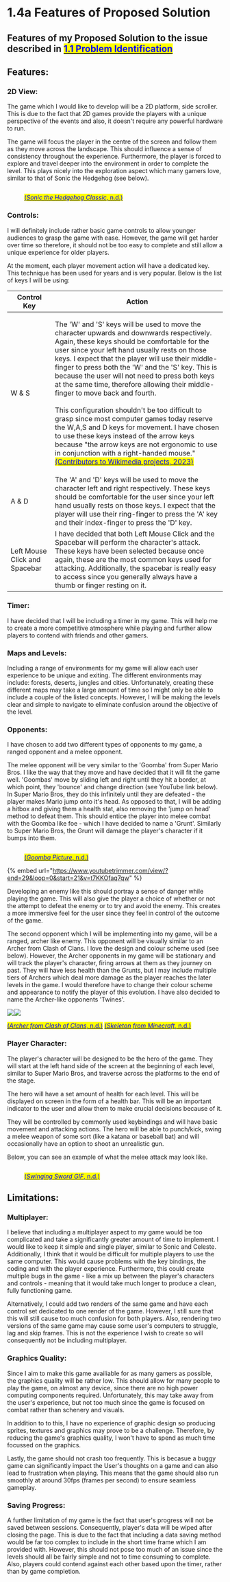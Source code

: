 # 1.4a Features of Proposed Solution

## Features of my Proposed Solution to the issue described in [<mark style="color:blue;">1.1 Problem Identification</mark>](1.1-problem-identification.md)

## Features:

### 2D View:

The game which I would like to develop will be a 2D platform, side scroller. This is due to the fact that 2D games provide the players with a unique perspective of the events and also, it doesn't require any powerful hardware to run.

The game will focus the player in the centre of the screen and follow them as they move across the landscape. This should influence a sense of consistency throughout the experience. Furthermore, the player is forced to explore and travel deeper into the environment in order to complete the level. This plays nicely into the exploration aspect which many gamers love, similar to that of Sonic the Hedgehog (see below).

<figure><img src="../.gitbook/assets/image (1).png" alt=""><figcaption><p><a href="../reference-page.md"><mark style="color:blue;">(</mark><em><mark style="color:blue;">Sonic the Hedgehog Classic</mark></em><mark style="color:blue;">, n.d.)</mark></a></p></figcaption></figure>



### Controls:

&#x20;I will definitely include rather basic game controls to allow younger audiences to grasp the game with ease. However, the game will get harder over time so therefore, it should not be too easy to complete and still allow a unique experience for older players.

At the moment, each player movement action will have a dedicated key. This technique has been used for years and is very popular. Below is the list of keys I will be using:

| Control Key                   | Action                                                                                                                                                                                                                                                                                                                                                                                                                                                                                                                                                                                                                                                                                                                                                                                                                                                           |
| ----------------------------- | ---------------------------------------------------------------------------------------------------------------------------------------------------------------------------------------------------------------------------------------------------------------------------------------------------------------------------------------------------------------------------------------------------------------------------------------------------------------------------------------------------------------------------------------------------------------------------------------------------------------------------------------------------------------------------------------------------------------------------------------------------------------------------------------------------------------------------------------------------------------- |
| W & S                         | <p>The 'W' and 'S' keys will be used to move the character upwards and downwards respectively. Again, these keys should be comfortable for the user since your left hand usually rests on those keys. I expect that the player will use their middle-finger to press both the 'W' and the 'S' key. This is because the user will not need to press both keys at the same time, therefore allowing their middle-finger to move back and fourth.<br><br>This configuration shouldn't be too difficult to grasp since most computer games today reserve the W,A,S and D keys for movement. I have chosen to use these keys instead of the arrow keys because "the arrow keys are not ergonomic to use in conjunction with a right-handed mouse." <a href="../reference-page.md"><mark style="color:blue;">(Contributors to Wikimedia projects, 2023)</mark></a></p> |
| A & D                         | The 'A' and 'D' keys will be used to move the character left and right respectively. These keys should be comfortable for the user since your left hand usually rests on those keys. I expect that the player will use their ring-finger to press the 'A' key and their index-finger to press the 'D' key.                                                                                                                                                                                                                                                                                                                                                                                                                                                                                                                                                       |
| Left Mouse Click and Spacebar | I have decided that both Left Mouse Click and the Spacebar will perform the character's attack. These keys have been selected because once again, these are the most common keys used for attacking. Additionally, the spacebar is really easy to access since you generally always have a thumb or finger resting on it.                                                                                                                                                                                                                                                                                                                                                                                                                                                                                                                                        |



### Timer:

I have decided that I will be including a timer in my game. This will help me to create a more competitive atmosphere while playing and further allow players to contend with friends and other gamers.



### Maps and Levels:

Including a range of environments for my game will allow each user experience to be unique and exiting. The different environments may include: forests, deserts, jungles and cities. Unfortunately, creating these different maps may take a large amount of time so I might only be able to include a couple of the listed concepts. However, I will be making the levels clear and simple to navigate to eliminate confusion around the objective of the level.



### Opponents:

I have chosen to add two different types of opponents to my game, a ranged opponent and a melee opponent.

The melee opponent will be very similar to the 'Goomba' from Super Mario Bros. I like the way that they move and have decided that it will fit the game well. 'Goombas' move by sliding left and right until they hit a border, at which point, they 'bounce' and change direction (see YouTube link below). In Super Mario Bros, they do this infinitely until they are defeated - the player makes Mario jump onto it's head.  As opposed to that, I will be adding a hitbox and giving them a health stat, also removing the 'jump on head' method to defeat them. This should entice the player into melee combat with the Goomba like foe - which I have decided to name a 'Grunt'. Similarly to Super Mario Bros, the Grunt will damage the player's character if it bumps into them.

<figure><img src="../.gitbook/assets/image (6).png" alt=""><figcaption><p><a href="../reference-page.md"><mark style="color:blue;">(</mark><em><mark style="color:blue;">Goomba Picture</mark></em><mark style="color:blue;">, n.d.)</mark></a></p></figcaption></figure>

{% embed url="https://www.youtubetrimmer.com/view/?end=29&loop=0&start=21&v=t7KKOfaq7qw" %}

Developing an enemy like this should portray a sense of danger while playing the game. This will also give the player a choice of whether or not the attempt to defeat the enemy or to try and avoid the enemy. This creates a more immersive feel for the user since they feel in control of the outcome of the game.



The second opponent which I will be implementing into my game, will be a ranged, archer like enemy. This opponent will be visually similar to an Archer from Clash of Clans. I love the design and colour scheme used (see below). However, the Archer opponents in my game will be stationary and will track the player's character, firing arrows at them as they journey on past. They will have less health than the Grunts, but I may include multiple tiers of Archers which deal more damage as the player reaches the later levels in the game. I would therefore have to change their colour scheme and appearance to notify the player of this evolution. I have also decided to name the Archer-like opponents 'Twines'.

![](../.gitbook/assets/image.png)![](<../.gitbook/assets/image (2).png>)

[<mark style="color:blue;">(</mark>_<mark style="color:blue;">Archer from Clash of Clans</mark>_<mark style="color:blue;">, n.d.)</mark>](../reference-page.md)                    [ <mark style="color:blue;">(</mark>_<mark style="color:blue;">Skeleton from Minecraft</mark>_<mark style="color:blue;">, n.d.)</mark>](../reference-page.md)



### Player Character:

The player's character will be designed to be the hero of the game. They will start at the left hand side of the screen at the beginning of each level, similar to Super Mario Bros, and traverse across the platforms to the end of the stage.

The hero will have a set amount of health for each level. This will be displayed on screen in the form of a health bar. This will be an important indicator to the user and allow them to make crucial decisions because of it.

They will be controlled by commonly used keybindings and will have basic movement and attacking actions. The hero will be able to punch/kick, swing a melee weapon of some sort (like a katana or baseball bat) and will occasionally have an option to shoot an unrealistic gun.

Below, you can see an example of what the melee attack may look like.

<figure><img src="../.gitbook/assets/defv65a-52eb1530-5a1e-4620-bb28-c04110802934.gif" alt=""><figcaption><p><a href="../reference-page.md"><mark style="color:blue;">(</mark><em><mark style="color:blue;">Swinging Sword GIF</mark></em><mark style="color:blue;">, n.d.)</mark></a></p></figcaption></figure>

## Limitations:

### Multiplayer:

I believe that including a multiplayer aspect to my game would be too complicated and take a significantly greater amount of time to implement. I would like to keep it simple and single player, similar to Sonic and Celeste. Additionally, I think that it would be difficult for multiple players to use the same computer. This would cause problems with the key bindings, the coding and with the player experience. Furthermore, this could create multiple bugs in the game - like a mix up between the player's characters and controls - meaning that it would take much longer to produce a clean, fully functioning game.&#x20;

Alternatively, I could add two renders of the same game and have each control set dedicated to one render of the game. However, I still sure that this will still cause too much confusion for both players. Also, rendering two versions of the same game may cause some user's computers to struggle, lag and skip frames. This is not the experience I wish to create so will consequently not be including multiplayer.



### Graphics Quality:

Since I aim to make this game availiable for as many gamers as possible, the graphics quality will be rather low. This should allow for many people to play the game, on almost any device, since there are no high power computing components required. Unfortunately, this may take away from the user's experience, but not too much since the game is focused on combat rather than schenery and visuals.

In addition to to this, I have no experience of graphic design so producing sprites, textures and graphics may prove to be a challenge. Therefore, by reducing the game's graphics quality, I won't have to spend as much time focussed on the graphics.

Lastly, the game should not crash too frequently. This is becasue a buggy game can significantly impact the User's thoughts on a game and can also lead to frustration when playing. This means that the game should also run smoothly at around 30fps (frames per second) to ensure seamless gameplay.



### Saving Progress:

A further limitation of my game is the fact that user's progress will not be saved between sessions. Consequently, player's data will be wiped after closing the page. This is due to the fact that including a data saving method would be far too complex to include in the short time frame which I am provided with. However, this should not pose too much of an issue since the levels should all be fairly simple and not to time consuming to complete. Also, players could contend against each other based upon the timer, rather than by game completion.
